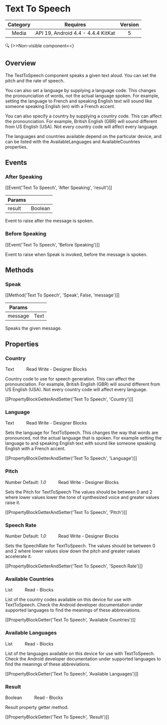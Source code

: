 # Text To Speech

| Category | Requires | Version |
|:--------:|:-------:|:--------:|
|Media|API 19, Android 4.4 - 4.4.4 KitKat|5|

:mag: {>>Non-visible component<<}

## Overview

The TestToSpeech component speaks a given text aloud. You can set the pitch and the rate of speech. 

You can also set a language by supplying a language code. This changes the pronounciation of words, not the actual language spoken. For example, setting the language to French and speaking English text will sound like someone speaking English (en) with a French accent.

 

You can also specify a country by supplying a country code. This can affect the pronounciation. For example, British English (GBR) will sound different from US English (USA). Not every country code will affect every language.

 

The languages and countries available depend on the particular device, and can be listed with the AvailableLanguages and AvailableCountries properties.

## Events

### After Speaking

[[Event('Text To Speech', 'After Speaking', 'result')]]

| Params | []() |
|--------|------|
|result|Boolean|


Event to raise after the message is spoken.

### Before Speaking

[[Event('Text To Speech', 'Before Speaking')]]

Event to raise when Speak is invoked, before the message is spoken.

## Methods

### Speak

[[Method('Text To Speech', 'Speak', False, 'message')]]

| Params | []() |
|--------|------|
|message|Text|


Speaks the given message.

## Properties

### Country

<span class="chip chip-text">Text</span>&nbsp;&nbsp;&nbsp;&nbsp;&nbsp;&nbsp;&nbsp;&nbsp;&nbsp;&nbsp;<span class="chip chip-rw">Read</span> <span class="chip chip-rw">Write</span> - <span class="chip chip-bd">Designer</span> <span class="chip chip-bd">Blocks</span> 

Country code to use for speech generation. This can affect the pronounciation. For example, British English (GBR) will sound different from US English (USA). Not every country code will affect every language.

[[PropertyBlockGetterAndSetter('Text To Speech', 'Country')]]

### Language

<span class="chip chip-text">Text</span>&nbsp;&nbsp;&nbsp;&nbsp;&nbsp;&nbsp;&nbsp;&nbsp;&nbsp;&nbsp;<span class="chip chip-rw">Read</span> <span class="chip chip-rw">Write</span> - <span class="chip chip-bd">Designer</span> <span class="chip chip-bd">Blocks</span> 

Sets the language for TextToSpeech. This changes the way that words are pronounced, not the actual language that is spoken. For example setting the language to and speaking English text with sound like someone speaking English with a French accent.

[[PropertyBlockGetterAndSetter('Text To Speech', 'Language')]]

### Pitch

<span class="chip chip-number">Number</span> <span class="chip chip-number">Default: <i>1.0</i></span>&nbsp;&nbsp;&nbsp;&nbsp;&nbsp;&nbsp;&nbsp;&nbsp;&nbsp;&nbsp;<span class="chip chip-rw">Read</span> <span class="chip chip-rw">Write</span> - <span class="chip chip-bd">Designer</span> <span class="chip chip-bd">Blocks</span> 

Sets the Pitch for TextToSpeech The values should be between 0 and 2 where lower values lower the tone of synthesized voice and greater values raise it.

[[PropertyBlockGetterAndSetter('Text To Speech', 'Pitch')]]

### Speech Rate

<span class="chip chip-number">Number</span> <span class="chip chip-number">Default: <i>1.0</i></span>&nbsp;&nbsp;&nbsp;&nbsp;&nbsp;&nbsp;&nbsp;&nbsp;&nbsp;&nbsp;<span class="chip chip-rw">Read</span> <span class="chip chip-rw">Write</span> - <span class="chip chip-bd">Designer</span> <span class="chip chip-bd">Blocks</span> 

Sets the SpeechRate for TextToSpeech. The values should be between 0 and 2 where lower values slow down the pitch and greater values accelerate it.

[[PropertyBlockGetterAndSetter('Text To Speech', 'Speech Rate')]]

### Available Countries

<span class="chip chip-list">List</span>&nbsp;&nbsp;&nbsp;&nbsp;&nbsp;&nbsp;&nbsp;&nbsp;&nbsp;&nbsp;<span class="chip chip-rw">Read</span> - <span class="chip chip-bd">Blocks</span> 

List of the country codes available on this device for use with TextToSpeech. Check the Android developer documentation under supported languages to find the meanings of these abbreviations.

[[PropertyBlockGetter('Text To Speech', 'Available Countries')]]

### Available Languages

<span class="chip chip-list">List</span>&nbsp;&nbsp;&nbsp;&nbsp;&nbsp;&nbsp;&nbsp;&nbsp;&nbsp;&nbsp;<span class="chip chip-rw">Read</span> - <span class="chip chip-bd">Blocks</span> 

List of the languages available on this device for use with TextToSpeech. Check the Android developer documentation under supported languages to find the meanings of these abbreviations.

[[PropertyBlockGetter('Text To Speech', 'Available Languages')]]

### Result

<span class="chip chip-boolean">Boolean</span>&nbsp;&nbsp;&nbsp;&nbsp;&nbsp;&nbsp;&nbsp;&nbsp;&nbsp;&nbsp;<span class="chip chip-rw">Read</span> - <span class="chip chip-bd">Blocks</span> 

Result property getter method.

[[PropertyBlockGetter('Text To Speech', 'Result')]]